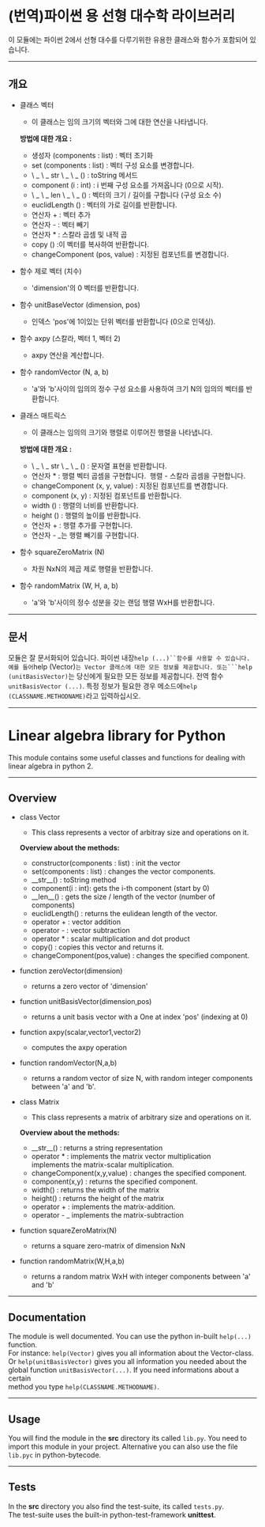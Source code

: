 # (번역)파이썬 용 선형 대수학 라이브러리

이 모듈에는 파이썬 2에서 선형 대수를 다루기위한 유용한 클래스와 함수가 포함되어 있습니다.

---

## 개요

- 클래스 벡터  
    - 이 클래스는 임의 크기의 벡터와 그에 대한 연산을 나타냅니다.

    **방법에 대한 개요 :**    
        
    - 생성자 (components : list) : 벡터 초기화
    - set (components : list) : 벡터 구성 요소를 변경합니다.
    - \ _ \ _ str \ _ \ _ () : toString 메서드
    - component (i : int) : i 번째 구성 요소를 가져옵니다 (0으로 시작).
    - \ _ \ _ len \ _ \ _ () : 벡터의 크기 / 길이를 구합니다 (구성 요소 수)
    - euclidLength () : 벡터의 가로 길이를 반환합니다.
    - 연산자 + : 벡터 추가
    - 연산자 - : 벡터 빼기
    - 연산자 * : 스칼라 곱셈 및 내적 곱
    - copy () :이 벡터를 복사하여 반환합니다.
    - changeComponent (pos, value) : 지정된 컴포넌트를 변경합니다.

- 함수 제로 벡터 (치수) 
    - 'dimension'의 0 벡터를 반환합니다.  
- 함수 unitBaseVector (dimension, pos)  
    -  인덱스 'pos'에 1이있는 단위 벡터를 반환합니다 (0으로 인덱싱).
- 함수 axpy (스칼라, 벡터 1, 벡터 2) 
    - axpy 연산을 계산합니다.  
- 함수 randomVector (N, a, b)
    - 'a'와 'b'사이의 임의의 정수 구성 요소를 사용하여 크기 N의 임의의 벡터를 반환합니다.
    
- 클래스 매트릭스
    - 이 클래스는 임의의 크기와 행렬로 이루어진 행렬을 나타냅니다.

    **방법에 대한 개요 :**  
    
    -  \ _ \ _ str \ _ \ _ () : 문자열 표현을 반환합니다. 
    - 연산자 * : 행렬 벡터 곱셈을 구현합니다.
                 행렬 - 스칼라 곱셈을 구현합니다. 
    - changeComponent (x, y, value) : 지정된 컴포넌트를 변경합니다.
    - component (x, y) : 지정된 컴포넌트를 반환합니다.
    - width () : 행렬의 너비를 반환합니다. 
    - height () : 행렬의 높이를 반환합니다.
    - 연산자 + : 행렬 추가를 구현합니다.
    - 연산자 - _는 행렬 빼기를 구현합니다. 

- 함수 squareZeroMatrix (N) 
    - 차원 NxN의 제곱 제로 행렬을 반환합니다.
- 함수 randomMatrix (W, H, a, b) 
    - 'a'와 'b'사이의 정수 성분을 갖는 랜덤 행렬 WxH를 반환합니다. 
---

## 문서  

모듈은 잘 문서화되어 있습니다. 파이썬 내장```help (...)``함수를 사용할 수 있습니다.
예를 들어```help (Vector)``는 Vector 클래스에 대한 모든 정보를 제공합니다.
또는```help (unitBasisVector)``는 당신에게 필요한 모든 정보를 제공합니다.
전역 함수```unitBasisVector (...)```. 특정 정보가 필요한 경우
메소드에```help (CLASSNAME.METHODNAME)```라고 입력하십시오.

---


# Linear algebra library for Python  

This module contains some useful classes and functions for dealing with linear algebra in python 2.  

---

## Overview  

- class Vector  
    - This class represents a vector of arbitray size and operations on it.  

    **Overview about the methods:**    
        
    - constructor(components : list) : init the vector  
    - set(components : list) : changes the vector components.  
    - \_\_str\_\_() : toString method  
    - component(i : int): gets the i-th component (start by 0)  
    - \_\_len\_\_() : gets the size / length of the vector (number of components)  
    - euclidLength() : returns the eulidean length of the vector.  
    - operator + : vector addition  
    - operator - : vector subtraction  
    - operator * : scalar multiplication and dot product  
    - copy() : copies this vector and returns it.  
    - changeComponent(pos,value) : changes the specified component.  

- function zeroVector(dimension)  
    - returns a zero vector of 'dimension'  
- function unitBasisVector(dimension,pos)  
    - returns a unit basis vector with a One at index 'pos' (indexing at 0)  
- function axpy(scalar,vector1,vector2)  
    - computes the axpy operation  
- function randomVector(N,a,b)
    - returns a random vector of size N, with random integer components between 'a' and 'b'.

- class Matrix
    - This class represents a matrix of arbitrary size and operations on it.

    **Overview about the methods:**  
    
    -  \_\_str\_\_() : returns a string representation  
    - operator * : implements the matrix vector multiplication  
                   implements the matrix-scalar multiplication.  
    - changeComponent(x,y,value) : changes the specified component.  
    - component(x,y) : returns the specified component.  
    - width() : returns the width of the matrix  
    - height() : returns the height of the matrix  
    - operator + : implements the matrix-addition.  
    - operator - _ implements the matrix-subtraction  

- function squareZeroMatrix(N)  
    - returns a square zero-matrix of dimension NxN  
- function randomMatrix(W,H,a,b)  
    - returns a random matrix WxH with integer components between 'a' and 'b'  
---

## Documentation  

The module is well documented. You can use the python in-built ```help(...)``` function.  
For instance: ```help(Vector)``` gives you all information about the Vector-class.  
Or ```help(unitBasisVector)``` gives you all information you needed about the  
global function ```unitBasisVector(...)```. If you need informations about a certain  
method you type ```help(CLASSNAME.METHODNAME)```.  

---

## Usage  

You will find the module in the **src** directory its called ```lib.py```. You need to  
import this module in your project. Alternative you can also use the file ```lib.pyc``` in python-bytecode.   

---

## Tests  

In the **src** directory you also find the test-suite, its called ```tests.py```.  
The test-suite uses the built-in python-test-framework **unittest**.  
